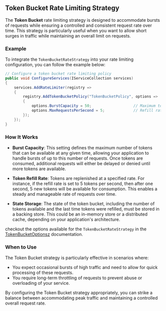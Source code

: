 ## Token Bucket Rate Limiting Strategy

The **Token Bucket** rate limiting strategy is designed to accommodate bursts of requests while ensuring a controlled and consistent request rate over time. This strategy is particularly useful when you want to allow short surges in traffic while maintaining an overall limit on requests.

### Example

To integrate the `TokenBucketRateStrategy` into your rate limiting configuration, you can follow the example below:

```csharp
// Configure a token bucket rate limiting policy
public void ConfigureServices(IServiceCollection services)
{
    services.AddRateLimiter(registry =>
    {
        registry.AddTokenBucketPolicy("TokenBucketPolicy", options =>
        {
            options.BurstCapacity = 50;                   // Maximum tokens available for bursts
            options.MaxRequestsPerSecond = 5;             // Refill rate (tokens added per second)
        });
    });
}
```

### How It Works

- **Burst Capacity**: This setting defines the maximum number of tokens that can be available at any given time, allowing your application to handle bursts of up to this number of requests. Once tokens are consumed, additional requests will either be delayed or denied until more tokens are available.

- **Token Refill Rate**: Tokens are replenished at a specified rate. For instance, if the refill rate is set to 5 tokens per second, then after one second, 5 new tokens will be available for consumption. This enables a steady and manageable rate of requests over time.

- **State Storage**: The state of the token bucket, including the number of tokens available and the last time tokens were refilled, must be stored in a backing store. This could be an in-memory store or a distributed cache, depending on your application's architecture.

checkout the options available for the `TokenBucketRateStrategy` in the [TokenBucketOptionsz](TokenBucketOptions.md) documentation.
### When to Use

The Token Bucket strategy is particularly effective in scenarios where:

- You expect occasional bursts of high traffic and need to allow for quick processing of these requests.
- You require long-term throttling of requests to prevent abuse or overloading of your service.

By configuring the Token Bucket strategy appropriately, you can strike a balance between accommodating peak traffic and maintaining a controlled overall request rate.